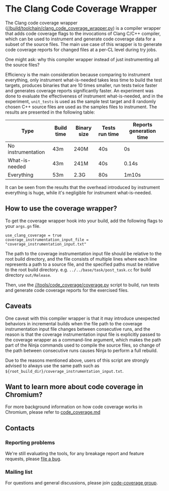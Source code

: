 # The Clang Code Coverage Wrapper

The Clang code coverage wrapper
([//build/toolchain/clang_code_coverage_wrapper.py]) is a compiler wrapper that
adds code coverage flags to the invocations of Clang C/C++ compiler, which can
be used to instrument and generate code coverage data for a subset of the source
files. The main use case of this wrapper is to generate code coverage reports
for changed files at a per-CL level during try jobs.

One might ask: why this compiler wrapper instead of just instrumenting all the
source files?

Efficiency is the main consideration because comparing to instrument everything,
only instrument what-is-needed takes less time to build the test targets,
produces binaries that are 10 times smaller, run tests twice faster and
generates coverage reports significantly faster. An experiment was done to
evaluate the effectiveness of instrument what-is-needed, and in the experiment,
`unit_tests` is used as the sample test target and 8 randomly chosen C++ source
files are used as the samples files to instrument. The results are presented in
the following table:

| Type               | Build time | Binary size | Tests run time | Reports generation time |
|--------------------|------------|-------------|----------------|-------------------------|
| No instrumentation | 43m        | 240M        | 40s            | 0s                      |
| What-is-needed     | 43m        | 241M        | 40s            | 0.14s                   |
| Everything         | 53m        | 2.3G        | 80s            | 1m10s                   |

It can be seen from the results that the overhead introduced by instrument
everything is huge, while it's negligible for instrument what-is-needed.

## How to use the coverage wrapper?
To get the coverage wrapper hook into your build, add the following flags to
your `args.gn` file.

```
use_clang_coverage = true
coverage_instrumentation_input_file = "coverage_instrumentation_input.txt"
```

The path to the coverage instrumentation input file should be relative to the
root build directory, and the file consists of multiple lines where each line
represents a path to a source file, and the specified paths must be relative to
the root build directory. e.g. `../../base/task/post_task.cc` for build
directory `out/Release`.

Then, use the [//tools/code_coverage/coverage.py] script to build, run tests and
generate code coverage reports for the exercised files.

## Caveats
One caveat with this compiler wrapper is that it may introduce unexpected
behaviors in incremental builds when the file path to the coverage
instrumentation input file changes between consecutive runs, and the reason is
that the coverage instrumentation input file is explicitly passed to the
coverage wrapper as a command-line argument, which makes the path part of the
Ninja commands used to compile the source files, so change of the path between
consecutive runs causes Ninja to perform a full rebuild.

Due to the reasons mentioned above, users of this script are strongly advised to
always use the same path such as
`${root_build_dir}/coverage_instrumentation_input.txt`.

## Want to learn more about code coverage in Chromium?
For more background information on how code coverage works in Chromium, please
refer to [code_coverage.md]

## Contacts

### Reporting problems
We're still evaluating the tools, for any breakage report and feature requests,
please [file a bug].

### Mailing list
For questions and general discussions, please join [code-coverage group].

[//build/toolchain/clang_code_coverage_wrapper.py]: ../build/toolchain/clang_code_coverage_wrapper.py
[code_coverage.md]: code_coverage.md
[//tools/code_coverage/coverage.py]: ../tools/code_coverage/coverage.py
[file a bug]: https://bugs.chromium.org/p/chromium/issues/entry?components=Tools%3ECodeCoverage
[code-coverage group]: https://groups.google.com/a/chromium.org/forum/#!forum/code-coverage
